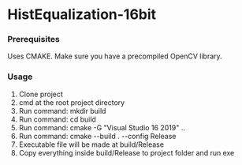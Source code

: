 # HistEqualization-16bit


### Prerequisites <br />
Uses CMAKE.
Make sure you have a precompiled OpenCV library.

### Usage <br />
1. Clone project
2. cmd at the root project directory
3. Run command: mkdir build
4. Run command: cd build
5. Run command: cmake -G "Visual Studio 16 2019" ..
6. Run command: cmake --build . --config Release
7. Executable file will be made at build/Release
8. Copy everything inside build/Release to project folder and run exe
